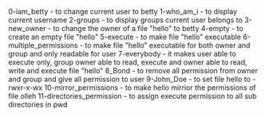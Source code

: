 0-iam_betty - to change current user to betty
1-who_am_i - to display current username
2-groups - to display groups current user belongs to
3-new_owner - to change the owner of a file "hello" to betty
4-empty - to create an empty file "hello"
5-execute - to make file "hello" executable
6-multiple_permissions - to make file "hello" executable for both owner and group and only readable for user
7-everybody - it makes user able to execute only, group owner able to read, execute and owner able to read, write and execute file "hello"
8_Bond - to remove all permission from owner and group and give all permission to user
9-John_Doe - to set file hello to -rwxr-x-wx
10-mirror_permissions - to make hello mirrior the permissions of file olleh
11-directories_permission - to assign execute permission to all sub directories in pwd
